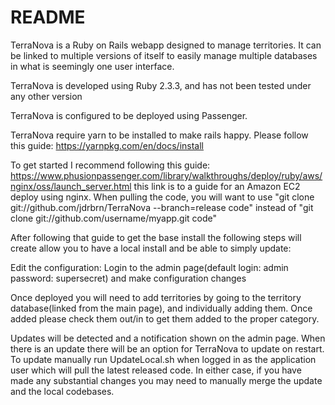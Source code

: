 # README

TerraNova is a Ruby on Rails webapp designed to manage territories. It can be linked to multiple versions of itself to easily manage multiple databases in what is seemingly one user interface.

TerraNova is developed using Ruby 2.3.3, and has not been tested under any other version

TerraNova is configured to be deployed using Passenger.

TerraNova require yarn to be installed to make rails happy. Please follow this guide: https://yarnpkg.com/en/docs/install

To get started I recommend following this guide: https://www.phusionpassenger.com/library/walkthroughs/deploy/ruby/aws/nginx/oss/launch_server.html this link is to a guide for an Amazon EC2 deploy using nginx. When pulling the code, you will want to use "git clone git://github.com/jdrbrn/TerraNova --branch=release code" instead of "git clone git://github.com/username/myapp.git code"


After following that guide to get the base install the following steps will create allow you to have a local install and be able to simply update:

Edit the configuration:
Login to the admin page(default login: admin password: supersecret) and make configuration changes

Once deployed you will need to add territories by going to the territory database(linked from the main page), and individually adding them. Once added please check them out/in to get them added to the proper category.

Updates will be detected and a notification shown on the admin page. When there is an update there will be an option for TerraNova to update on restart. To update manually run UpdateLocal.sh when logged in as the application user which will pull the latest released code. In either case, if you have made any substantial changes you may need to manually merge the update and the local codebases.